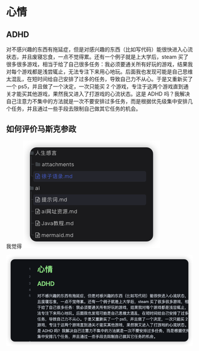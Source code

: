 # 心情

## ADHD

对不感兴趣的东西有拖延症，但是对感兴趣的东西（比如写代码）能很快进入心流状态，并且废寝忘食，一点不觉得累。还有一个例子就是上大学后，steam 买了很多很多游戏，相当于给了自己很多任务：我必须要通关所有好玩的游戏，结果我对每个游戏都是浅尝辄止，无法专注下来用心地玩。后面我也发现可能是自己思维太混乱，在短时间给自己安排了过多的任务，导致自己力不从心。于是又重新买了一个 ps5，并且做了一个决定，一次只能买 2 个游戏，专注于这两个游戏直到通关才能买其他游戏，果然我又进入了打游戏的心流状态。这是 ADHD 吗？我解决自己注意力不集中的方法就是一次不要安排过多任务，而是根据优先级集中安排几个任务，并且通过一些手段去限制自己做其它任务的机会。

## 如何评价马斯克参政

我觉得
<img src="./assets/image-20250608180415448.png" alt="image-20250608180415448" />

![](assets/Pasted%20image%2020250608181818.png)